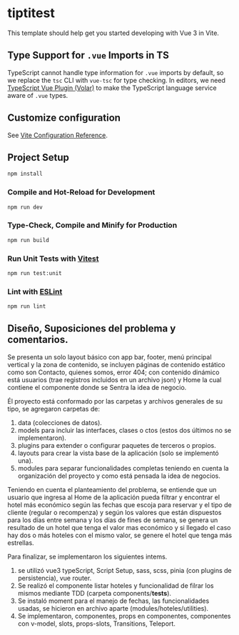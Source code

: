 # tiptitest

This template should help get you started developing with Vue 3 in Vite.

## Type Support for `.vue` Imports in TS

TypeScript cannot handle type information for `.vue` imports by default, so we replace the `tsc` CLI with `vue-tsc` for type checking. In editors, we need [TypeScript Vue Plugin (Volar)](https://marketplace.visualstudio.com/items?itemName=Vue.vscode-typescript-vue-plugin) to make the TypeScript language service aware of `.vue` types.

## Customize configuration

See [Vite Configuration Reference](https://vitejs.dev/config/).

## Project Setup

```sh
npm install
```

### Compile and Hot-Reload for Development

```sh
npm run dev
```

### Type-Check, Compile and Minify for Production

```sh
npm run build
```

### Run Unit Tests with [Vitest](https://vitest.dev/)

```sh
npm run test:unit
```

### Lint with [ESLint](https://eslint.org/)

```sh
npm run lint
```


## Diseño, Suposiciones del problema y comentarios. 

Se presenta un solo layout básico con app bar, footer, menú principal vertical y la zona de contenido,  se incluyen páginas de contenido estático como son Contacto, quienes somos, error 404; con contenido dinámico está usuarios (trae registros incluidos en un archivo json) y Home la cual contiene el componente donde se Sentra la idea de negocio.

Él proyecto está conformado por las carpetas y archivos generales de su tipo, se agregaron carpetas de:

1. data (colecciones de datos).
2. models para incluir las interfaces, clases o ctos (estos dos últimos no se implementaron).
3. plugins para extender o configurar paquetes de terceros o propios.
4. layouts para crear la vista base de la aplicación (solo se implementó una).
5. modules para separar funcionalidades completas teniendo en cuenta la organización del proyecto y como está pensada la idea de negocios.

Teniendo en cuenta el planteamiento del problema, se entiende que un usuario que ingresa al Home de la aplicación pueda filtrar y encontrar el hotel más económico según las fechas que escoja para reservar y el tipo de cliente (regular o recompenza) y según los valores que están dispuestos para los días entre semana y los días de fines de semana, se genera un resultado de un hotel que tenga el valor mas económico y si llegado el caso hay dos o más hoteles con el mismo valor, se genere el hotel que tenga más estrellas.

Para finalizar, se implementaron los siguientes intems.
1. se utilizó vue3 typeScript, Script Setup, sass, scss, pinia (con plugins de persistencia), vue router.
2. Se realizó el componente listar hoteles y funcionalidad de filrar los mismos mediante TDD (carpeta components/__tests__).
2. Se instaló moment para el manejo de fechas, las funcionalidades usadas, se hicieron en archivo aparte (modules/hoteles/utilities).
3. Se implementaron, componentes, props en componentes, componentes con v-model, slots, props-slots, Transitions, Teleport. 
